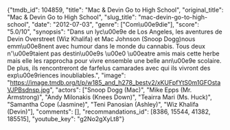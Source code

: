 {"tmdb_id": 104859, "title": "Mac & Devin Go to High School", "original_title": "Mac & Devin Go to High School", "slug_title": "mac-devin-go-to-high-school", "date": "2012-07-03", "genre": ["Com\u00e9die"], "score": "5.0/10", "synopsis": "Dans un lyc\u00e9e de Los Angeles, les aventures de Devin Overstreet (Wiz Khalifa) et Mac Johnson (Snoop Dogg)nous emm\u00e8nent avec humour dans le monde du cannabis. Tous deux n'\u00e9taient pas destin\u00e9s \u00e0 \u00eatre amis mais cette herbe mais elle les rapprocha pour vivre ensemble une belle ann\u00e9e scolaire. De plus, ils rencontreront de farfelus camarades avec qui ils vivront des exp\u00e9riences inoubliables.", "image": "https://image.tmdb.org/t/p/w185_and_h278_bestv2/xKUFpfYtS0m1GFOstaVJPBsdnsp.jpg", "actors": ["Snoop Dogg (Mac)", "Mike Epps (Mr. Armstrong)", "Andy Milonakis (Knees Down)", "Teairra Mari (Ms. Huck)", "Samantha Cope (Jasmine)", "Teni Panosian (Ashley)", "Wiz Khalifa (Devin)"], "comments": [], "recommandations_id": [8386, 15544, 41382, 185515], "youtube_key": "g2No2gXyLt8"}